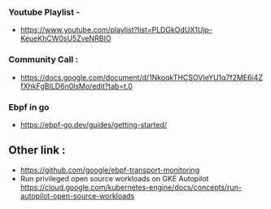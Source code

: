 
### Youtube Playlist - 
- https://www.youtube.com/playlist?list=PLDGkOdUX1Ujp-KeueKhCW0sU5ZveNRBIO

### Community Call : 
- https://docs.google.com/document/d/1NkoqkTHCSOVIeYU1q7f2ME6i4ZfXhkFgBILD6n0lsMo/edit?tab=t.0

### Ebpf in go 
- https://ebpf-go.dev/guides/getting-started/

## Other link : 
- https://github.com/google/ebpf-transport-monitoring
- Run privileged open source workloads on GKE Autopilot https://cloud.google.com/kubernetes-engine/docs/concepts/run-autopilot-open-source-workloads

